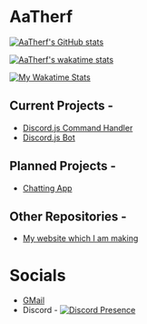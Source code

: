 # AaTherf

[![AaTherf's GitHub stats](https://github-readme-stats.vercel.app/api?username=CodyAaTherf&count_private=true&theme=radical)](https://github.com/CodyAaTherf/github-readme-stats)

[![AaTherf's wakatime stats](https://github-readme-stats.vercel.app/api/wakatime?username=CodyAaTherf)](https://github.com/anuraghazra/github-readme-stats)

[![My Wakatime Stats](https://wakatime.com/badge/user/038e9c8d-3c36-4d4d-a1e3-e6a3b7d06c26.svg?style=for-the-badge)](https://wakatime.com/@038e9c8d-3c36-4d4d-a1e3-e6a3b7d06c26)

## Current Projects -

- [Discord.js Command Handler](https://www.npmjs.com/package/reliablehandler)
- [Discord.js Bot](https://github.com/CodyAaTherf/aatheral-bot)

## Planned Projects -

- [Chatting App](https://github.com/aatherf-chat/achat)

## Other Repositories -

- [My website which I am making](https://github.com/CodyAaTherf/website)

# Socials

- [GMail](mailto:aatherfgamerplayzs@gmail.com)
- Discord -
[![Discord Presence](https://lanyard.cnrad.dev/api/731781452525469766)](https://discord.com/users/731781452525469766)